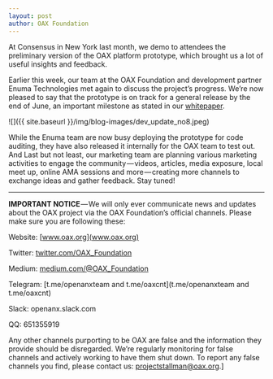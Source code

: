 ```yaml
---
layout: post
author: OAX Foundation
---
```


At Consensus in New York last month, we demo to attendees the preliminary version of the OAX platform prototype, which brought us a lot of useful insights and feedback.

Earlier this week, our team at the OAX Foundation and development partner Enuma Technologies met again to discuss the project’s progress. We’re now pleased to say that the prototype is on track for a general release by the end of June, an important milestone as stated in our [whitepaper](https://www.oax.org/assets/whitepaper/openANX_White_Paper_ENU.pdf).

![]({{ site.baseurl }}/img/blog-images/dev_update_no8.jpeg)

While the Enuma team are now busy deploying the prototype for code auditing, they have also released it internally for the OAX team to test out. And Last but not least, our marketing team are planning various marketing activities to engage the community — videos, articles, media exposure, local meet up, online AMA sessions and more — creating more channels to exchange ideas and gather feedback. Stay tuned!

---

**IMPORTANT NOTICE** — We will only ever communicate news and updates about the OAX project via the OAX Foundation’s official channels. Please make sure you are following these:

Website: [www.oax.org](www.oax.org)

Twitter: [twitter.com/OAX_Foundation](twitter.com/OAX_Foundation)

Medium: [medium.com/@OAX_Foundation](medium.com/@OAX_Foundation)

Telegram: [t.me/openanxteam and t.me/oaxcnt](t.me/openanxteam and t.me/oaxcnt)

Slack: openanx.slack.com

QQ: 651355919

Any other channels purporting to be OAX are false and the information they provide should be disregarded. We’re regularly monitoring for false channels and actively working to have them shut down. To report any false channels you find, please contact us: [projectstallman@oax.org](projectstallman@oax.org).]